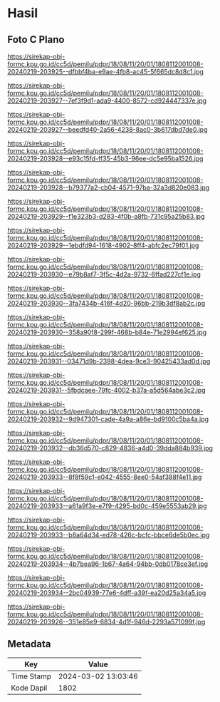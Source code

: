 # Hasil

## Foto C Plano

https://sirekap-obj-formc.kpu.go.id/cc5d/pemilu/pdpr/18/08/11/20/01/1808112001008-20240219-203925--dfbbf4ba-e9ae-4fb8-ac45-5f665dc8d8c1.jpg

https://sirekap-obj-formc.kpu.go.id/cc5d/pemilu/pdpr/18/08/11/20/01/1808112001008-20240219-203927--7ef3f9d1-ada9-4400-8572-cd924447337e.jpg

https://sirekap-obj-formc.kpu.go.id/cc5d/pemilu/pdpr/18/08/11/20/01/1808112001008-20240219-203927--beedfd40-2a56-4238-8ac0-3b617dbd7de0.jpg

https://sirekap-obj-formc.kpu.go.id/cc5d/pemilu/pdpr/18/08/11/20/01/1808112001008-20240219-203928--e93c15fd-ff35-45b3-96ee-dc5e95ba1526.jpg

https://sirekap-obj-formc.kpu.go.id/cc5d/pemilu/pdpr/18/08/11/20/01/1808112001008-20240219-203928--b79377a2-cb04-4571-97ba-32a3d820e083.jpg

https://sirekap-obj-formc.kpu.go.id/cc5d/pemilu/pdpr/18/08/11/20/01/1808112001008-20240219-203929--f1e323b3-d283-4f0b-a8fb-731c95a25b83.jpg

https://sirekap-obj-formc.kpu.go.id/cc5d/pemilu/pdpr/18/08/11/20/01/1808112001008-20240219-203929--1ebdfd94-1618-4902-8ff4-abfc2ec79f01.jpg

https://sirekap-obj-formc.kpu.go.id/cc5d/pemilu/pdpr/18/08/11/20/01/1808112001008-20240219-203930--e79b8af7-3f5c-4d2a-9732-6ffad227cf1e.jpg

https://sirekap-obj-formc.kpu.go.id/cc5d/pemilu/pdpr/18/08/11/20/01/1808112001008-20240219-203930--3fa7434b-416f-4d20-96bb-219b3df8ab2c.jpg

https://sirekap-obj-formc.kpu.go.id/cc5d/pemilu/pdpr/18/08/11/20/01/1808112001008-20240219-203930--358a90f8-299f-468b-b84e-71e2994ef625.jpg

https://sirekap-obj-formc.kpu.go.id/cc5d/pemilu/pdpr/18/08/11/20/01/1808112001008-20240219-203931--03471d9b-2398-4dea-9ce3-90425433ad0d.jpg

https://sirekap-obj-formc.kpu.go.id/cc5d/pemilu/pdpr/18/08/11/20/01/1808112001008-20240219-203931--5fbdcaee-79fc-4002-b37a-a5d564abe3c2.jpg

https://sirekap-obj-formc.kpu.go.id/cc5d/pemilu/pdpr/18/08/11/20/01/1808112001008-20240219-203932--9d947301-cade-4a9a-a86e-bd9100c5ba4a.jpg

https://sirekap-obj-formc.kpu.go.id/cc5d/pemilu/pdpr/18/08/11/20/01/1808112001008-20240219-203932--db36d570-c829-4836-a4d0-39dda884b939.jpg

https://sirekap-obj-formc.kpu.go.id/cc5d/pemilu/pdpr/18/08/11/20/01/1808112001008-20240219-203933--8f8f59c1-e042-4555-8ee0-54af388f4e11.jpg

https://sirekap-obj-formc.kpu.go.id/cc5d/pemilu/pdpr/18/08/11/20/01/1808112001008-20240219-203933--a61a9f3e-e7f9-4295-bd0c-459e5553ab29.jpg

https://sirekap-obj-formc.kpu.go.id/cc5d/pemilu/pdpr/18/08/11/20/01/1808112001008-20240219-203933--b8a64d34-ed78-426c-bcfc-bbce6de5b0ec.jpg

https://sirekap-obj-formc.kpu.go.id/cc5d/pemilu/pdpr/18/08/11/20/01/1808112001008-20240219-203934--4b7bea96-1b67-4a64-94bb-0db0178ce3ef.jpg

https://sirekap-obj-formc.kpu.go.id/cc5d/pemilu/pdpr/18/08/11/20/01/1808112001008-20240219-203934--2bc04939-77e6-4dff-a39f-ea20d25a34a5.jpg

https://sirekap-obj-formc.kpu.go.id/cc5d/pemilu/pdpr/18/08/11/20/01/1808112001008-20240219-203926--351e85e9-6834-4d1f-946d-2293a571099f.jpg


## Metadata

| Key        | Value               |
| ---------- | ------------------- |
| Time Stamp | 2024-03-02 13:03:46 |
| Kode Dapil | 1802                |



